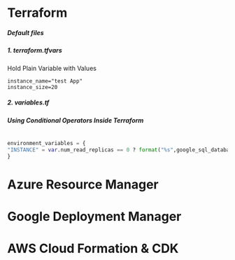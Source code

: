 # Terraform

##### Default files

##### 1. terraform.tfvars 

Hold Plain Variable with Values

```
instance_name="test App"
instance_size=20
```

##### 2. variables.tf



##### Using Conditional Operators Inside Terraform

```terraform

environment_variables = {
"INSTANCE" = var.num_read_replicas == 0 ? format("%s",google_sql_database_instance.sql_instance.name ) : google_sql_database_instance.read_replica[0].name
}
```

# Azure Resource Manager



# Google Deployment Manager

# AWS Cloud Formation & CDK

